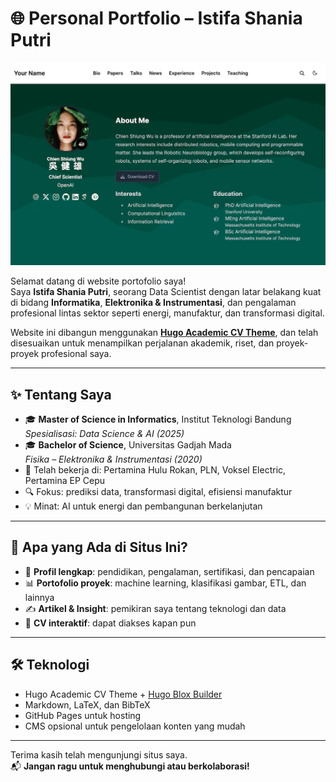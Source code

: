# 🌐 Personal Portfolio – Istifa Shania Putri

![Preview](.github/preview.webp)

Selamat datang di website portofolio saya!  
Saya **Istifa Shania Putri**, seorang Data Scientist dengan latar belakang kuat di bidang **Informatika**, **Elektronika & Instrumentasi**, dan pengalaman profesional lintas sektor seperti energi, manufaktur, dan transformasi digital.

Website ini dibangun menggunakan [**Hugo Academic CV Theme**](https://github.com/HugoBlox/theme-academic-cv), dan telah disesuaikan untuk menampilkan perjalanan akademik, riset, dan proyek-proyek profesional saya.

---

## ✨ Tentang Saya

- 🎓 **Master of Science in Informatics**, Institut Teknologi Bandung  
  *Spesialisasi: Data Science & AI (2025)*  
- 🎓 **Bachelor of Science**, Universitas Gadjah Mada  
  *Fisika – Elektronika & Instrumentasi (2020)*  
- 💼 Telah bekerja di: Pertamina Hulu Rokan, PLN, Voksel Electric, Pertamina EP Cepu  
- 🔍 Fokus: prediksi data, transformasi digital, efisiensi manufaktur  
- 💡 Minat: AI untuk energi dan pembangunan berkelanjutan

---

## 💼 Apa yang Ada di Situs Ini?

- 📌 **Profil lengkap**: pendidikan, pengalaman, sertifikasi, dan pencapaian
- 📊 **Portofolio proyek**: machine learning, klasifikasi gambar, ETL, dan lainnya
- ✍️ **Artikel & Insight**: pemikiran saya tentang teknologi dan data
- 📄 **CV interaktif**: dapat diakses kapan pun

---

## 🛠️ Teknologi

- Hugo Academic CV Theme + [Hugo Blox Builder](https://hugoblox.com)
- Markdown, LaTeX, dan BibTeX
- GitHub Pages untuk hosting
- CMS opsional untuk pengelolaan konten yang mudah

---

Terima kasih telah mengunjungi situs saya.  
📬 **Jangan ragu untuk menghubungi atau berkolaborasi!**
